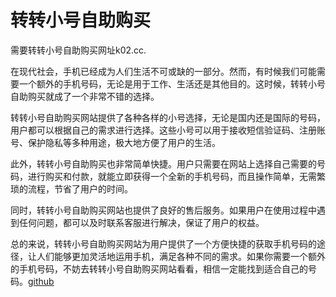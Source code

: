 # 转转小号自助购买

需要转转小号自助购买网址k02.cc.

在现代社会，手机已经成为人们生活不可或缺的一部分。然而，有时候我们可能需要一个额外的手机号码，无论是用于工作、生活还是其他目的。这时候，转转小号自助购买就成了一个非常不错的选择。

转转小号自助购买网站提供了各种各样的小号选择，无论是国内还是国际的号码，用户都可以根据自己的需求进行选择。这些小号可以用于接收短信验证码、注册账号、保护隐私等多种用途，极大地方便了用户的生活。

此外，转转小号自助购买也非常简单快捷。用户只需要在网站上选择自己需要的号码，进行购买和付款，就能立即获得一个全新的手机号码，而且操作简单，无需繁琐的流程，节省了用户的时间。

同时，转转小号自助购买网站也提供了良好的售后服务。如果用户在使用过程中遇到任何问题，都可以及时联系客服进行解决，保证了用户的权益。

总的来说，转转小号自助购买网站为用户提供了一个方便快捷的获取手机号码的途径，让人们能够更加灵活地运用手机，满足各种不同的需求。如果你需要一个额外的手机号码，不妨去转转小号自助购买网站看看，相信一定能找到适合自己的号码。[github](https://github.com)